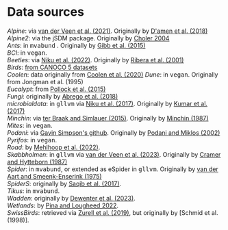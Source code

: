 # Data sources

*Alpine*: via [van der Veen et al. (2021)](https://besjournals.onlinelibrary.wiley.com/doi/full/10.1111/2041-210X.13595). Originally by [D'amen et al. (2018)](https://doi.org/10.1111/ecog.03148) <br>
*Alpine2*: via the jSDM package. Originally by [Choler 2004](https://www.tandfonline.com/doi/full/10.1657/1523-0430%282005%29037%5B0444%3ACSIAPT%5D2.0.CO%3B2#abstract)<br>
*Ants*: in <tt>mvabund</tt> . Originally by [Gibb et al. (2015)](https://link.springer.com/article/10.1007/s00442-014-3101-9) <br>
*BCI*: in <tt>vegan</tt>.<br>
*Beetles*: via [Niku et al. (2022)](https://onlinelibrary.wiley.com/doi/10.1002/env.2683). Originally by [Ribera et al. (2001)](https://esajournals.onlinelibrary.wiley.com/doi/10.1890/0012-9658%282001%29082%5B1112%3AEOLDAS%5D2.0.CO%3B2) <br>
*Birds*: [from CANOCO 5 datasets](http://regent.prf.jcu.cz/maed2/) <br>
*Coolen*: data originally from [Coolen et al. (2020)](https://academic.oup.com/icesjms/article/77/3/1250/5057660#205124878)
*Dune*: in <tt>vegan</tt>. Originally from Jongman et al. (1995) <br>
*Eucalypt*: from [Pollock et al. (2015)](https://besjournals.onlinelibrary.wiley.com/doi/pdfdirect/10.1111/2041-210X.12180) <br>
*Fungi*: originally by [Abrego et al. (2018)](https://doi.org/10.1111/1365-2745.13839) <br>
*microbialdata*: in <tt>gllvm</tt> via [Niku et al. (2017)](https://link.springer.com/article/10.1007/s13253-017-0304-7). Originally by [Kumar et al. (2017)](https://www.frontiersin.org/journals/microbiology/articles/10.3389/fmicb.2017.00012/full) <br>
*Minchin*: via [ter Braak and Simlauer (2015)](https://link.springer.com/article/10.1007/s11258-014-0356-5). Originally by [Minchin (1987)](https://link.springer.com/article/10.1007/BF00038690) <br>
*Mites*: in <tt>vegan</tt>.<br>
*Podani*: via [Gavin Simpson's github](https://github.com/gavinsimpson/random_code/blob/master/podani.R). Originally by [Podani and Miklos (2002)](https://esajournals.onlinelibrary.wiley.com/doi/abs/10.1890/0012-9658%282002%29083%5B3331%3ARCATHE%5D2.0.CO%3B2?casa_token=O9TjHVYDxJQAAAAA%3AipDGDNiIyKVYnqBOH-sZZZ3yT9oul7H05azAJ4dfrQzfbvN-woShh5la0rMsG9mykxdYBF-Kgdmv5w)<br>
*Pyrifos*: in <tt>vegan</tt>.<br>
*Road*:  by [Mehlhoop et al. (2022)](https://onlinelibrary.wiley.com/doi/full/10.1111/avsc.12673). <br>
*Skabbholmen*: in <tt>gllvm</tt> via [van der Veen et al. (2023)](https://besjournals.onlinelibrary.wiley.com/doi/full/10.1111/2041-210X.14035). Originally by [Cramer and Hytteborn (1987)](https://link.springer.com/chapter/10.1007/978-94-009-4061-1_16) <br>
*Spider*: in <tt>mvabund</tt>, or extended as eSpider in <tt>gllvm</tt>. Originally by [van der Aart and Smeenk-Enserink (1975)](https://link.springer.com/content/pdf/10.1007/BF00038688.pdf)<br>
*SpiderS*: originally by [Saqib et al. (2017)](https://peerj.com/articles/3795/). <br>
*Tikus*: in <tt>mvabund</tt>.<br>
*Wadden*: originally by [Dewenter et al. (2023)](https://onlinelibrary.wiley.com/doi/full/10.1002/ece3.10815). <br>
*Wetlands*: by [Pina and Lougheed 2022](https://link.springer.com/article/10.1007/s13157-022-01647-2#Sec50). <br>
*SwissBirds*: retrieved via [Zurell et al. (2019)](https://datadryad.org/dataset/doi:10.5061/dryad.k88v330), but originally by [Schmid et al. (1998)]. <br>

